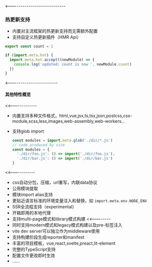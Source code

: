 
<----------------------------
  ### 热更新支持

  * 内置对主流框架的热更新支持而无需额外配置
  * 支持自定义热更新插件（HMR Api）

  <!--fragment-->
  ```javascript
  export const count = 1

  if (import.meta.hot) {
    import.meta.hot.accept((newModule) => {
      console.log('updated: count is now ', newModule.count)
    })
  }
  ```

<------------------------
  #### 其他特性概览

  <<------------
<!-- style=margin-top: 50px -->
  * 内置支持多种文件格式，html,vue,jsx,ts,tsx,json,postcss,css-module,scss,less,images,web-assembly,web-workers... 
  * 支持glob import

    ```js
    const modules = import.meta.glob('./dir/*.js')
    // code produced by vite
    const modules = {
      './dir/foo.js': () => import('./dir/foo.js'),
      './dir/bar.js': () => import('./dir/bar.js')
    }
    ```
  
  <<-----------
  * css自动分包，压缩，url重写，内联data协议
  * 公用模块提取
  * 模块import alias支持
  * 更贴近语言标准的环境变量注入和替换，如 <code>import.meta.env.NODE_ENV</code>
  * SSR全流程支持（experimental）
  * 开箱即用的本地代理
  * 支持multi-page模式和library模式构建
  <<--------
  * 同时支持modern模式和legacy模式构建以及pre-标签注入
  * vite dev server可以独立作为middleware使用
  * 支持构建阶段生成reporter和manifest
  * 丰富的项目模板，vue,react,svelte,preact,lit-element
  * 完整的TypeScript支持
  * 配置文件更改即时生效
  * ......
